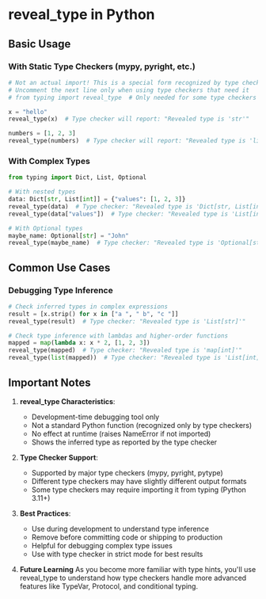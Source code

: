 # reveal_type in Python

## Basic Usage

### With Static Type Checkers (mypy, pyright, etc.)
```python
# Not an actual import! This is a special form recognized by type checkers
# Uncomment the next line only when using type checkers that need it
# from typing import reveal_type  # Only needed for some type checkers

x = "hello"
reveal_type(x)  # Type checker will report: "Revealed type is 'str'"

numbers = [1, 2, 3]
reveal_type(numbers)  # Type checker will report: "Revealed type is 'list[int]'"
```

### With Complex Types
```python
from typing import Dict, List, Optional

# With nested types
data: Dict[str, List[int]] = {"values": [1, 2, 3]}
reveal_type(data)  # Type checker: "Revealed type is 'Dict[str, List[int]]'"
reveal_type(data["values"])  # Type checker: "Revealed type is 'List[int]'"

# With Optional types
maybe_name: Optional[str] = "John"
reveal_type(maybe_name)  # Type checker: "Revealed type is 'Optional[str]'"
```

## Common Use Cases

### Debugging Type Inference
```python
# Check inferred types in complex expressions
result = [x.strip() for x in ["a ", " b", "c "]]
reveal_type(result)  # Type checker: "Revealed type is 'List[str]'"

# Check type inference with lambdas and higher-order functions
mapped = map(lambda x: x * 2, [1, 2, 3])
reveal_type(mapped)  # Type checker: "Revealed type is 'map[int]'"
reveal_type(list(mapped))  # Type checker: "Revealed type is 'List[int]'"
```

## Important Notes

1. **reveal_type Characteristics**:
   - Development-time debugging tool only
   - Not a standard Python function (recognized only by type checkers)
   - No effect at runtime (raises NameError if not imported)
   - Shows the inferred type as reported by the type checker

2. **Type Checker Support**:
   - Supported by major type checkers (mypy, pyright, pytype)
   - Different type checkers may have slightly different output formats
   - Some type checkers may require importing it from typing (Python 3.11+)

3. **Best Practices**:
   - Use during development to understand type inference
   - Remove before committing code or shipping to production
   - Helpful for debugging complex type issues
   - Use with type checker in strict mode for best results

4. **Future Learning**
   As you become more familiar with type hints, you'll use reveal_type to understand how type checkers handle more advanced features like TypeVar, Protocol, and conditional typing.
